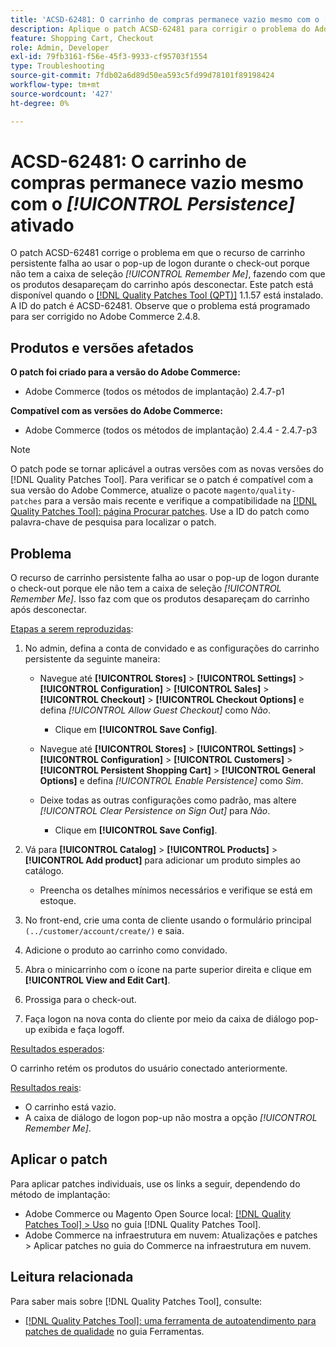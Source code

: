 ```yaml
---
title: 'ACSD-62481: O carrinho de compras permanece vazio mesmo com o [!UICONTROL Persistence] ativado'
description: Aplique o patch ACSD-62481 para corrigir o problema do Adobe Commerce em que o recurso de carrinho persistente falha ao usar o pop-up de logon durante a finalização da compra.
feature: Shopping Cart, Checkout
role: Admin, Developer
exl-id: 79fb3161-f56e-45f3-9933-cf95703f1554
type: Troubleshooting
source-git-commit: 7fdb02a6d89d50ea593c5fd99d78101f89198424
workflow-type: tm+mt
source-wordcount: '427'
ht-degree: 0%

---
```


# ACSD-62481: O carrinho de compras permanece vazio mesmo com o *[!UICONTROL Persistence]* ativado

O patch ACSD-62481 corrige o problema em que o recurso de carrinho persistente falha ao usar o pop-up de logon durante o check-out porque não tem a caixa de seleção *[!UICONTROL Remember Me]*, fazendo com que os produtos desapareçam do carrinho após desconectar. Este patch está disponível quando o [[!DNL Quality Patches Tool (QPT)]](/help/tools/quality-patches-tool/quality-patches-tool-to-self-serve-quality-patches.md) 1.1.57 está instalado. A ID do patch é ACSD-62481. Observe que o problema está programado para ser corrigido no Adobe Commerce 2.4.8.

## Produtos e versões afetados

**O patch foi criado para a versão do Adobe Commerce:**

* Adobe Commerce (todos os métodos de implantação) 2.4.7-p1

**Compatível com as versões do Adobe Commerce:**

* Adobe Commerce (todos os métodos de implantação) 2.4.4 - 2.4.7-p3

>[!NOTE]
>
>O patch pode se tornar aplicável a outras versões com as novas versões do [!DNL Quality Patches Tool]. Para verificar se o patch é compatível com a sua versão do Adobe Commerce, atualize o pacote `magento/quality-patches` para a versão mais recente e verifique a compatibilidade na [[!DNL Quality Patches Tool]: página Procurar patches](https://experienceleague.adobe.com/tools/commerce-quality-patches/index.html). Use a ID do patch como palavra-chave de pesquisa para localizar o patch.

## Problema

O recurso de carrinho persistente falha ao usar o pop-up de logon durante o check-out porque ele não tem a caixa de seleção *[!UICONTROL Remember Me]*. Isso faz com que os produtos desapareçam do carrinho após desconectar.

<u>Etapas a serem reproduzidas</u>:

1. No admin, defina a conta de convidado e as configurações do carrinho persistente da seguinte maneira:

   * Navegue até **[!UICONTROL Stores]** > **[!UICONTROL Settings]** > **[!UICONTROL Configuration]** > **[!UICONTROL Sales]** > **[!UICONTROL Checkout]** > **[!UICONTROL Checkout Options]** e defina *[!UICONTROL Allow Guest Checkout]* como *Não*.

      * Clique em **[!UICONTROL Save Config]**.

   * Navegue até **[!UICONTROL Stores]** > **[!UICONTROL Settings]** > **[!UICONTROL Configuration]** > **[!UICONTROL Customers]** > **[!UICONTROL Persistent Shopping Cart]** > **[!UICONTROL General Options]** e defina *[!UICONTROL Enable Persistence]* como *Sim*.
   * Deixe todas as outras configurações como padrão, mas altere *[!UICONTROL Clear Persistence on Sign Out]* para *Não*.

      * Clique em **[!UICONTROL Save Config]**.

1. Vá para **[!UICONTROL Catalog]** > **[!UICONTROL Products]** > **[!UICONTROL Add product]** para adicionar um produto simples ao catálogo.

   * Preencha os detalhes mínimos necessários e verifique se está em estoque.

1. No front-end, crie uma conta de cliente usando o formulário principal `(../customer/account/create/)` e saia.
1. Adicione o produto ao carrinho como convidado.
1. Abra o minicarrinho com o ícone na parte superior direita e clique em **[!UICONTROL View and Edit Cart]**.
1. Prossiga para o check-out.
1. Faça logon na nova conta do cliente por meio da caixa de diálogo pop-up exibida e faça logoff.

<u>Resultados esperados</u>:

O carrinho retém os produtos do usuário conectado anteriormente.

<u>Resultados reais</u>:

* O carrinho está vazio.
* A caixa de diálogo de logon pop-up não mostra a opção *[!UICONTROL Remember Me]*.

## Aplicar o patch

Para aplicar patches individuais, use os links a seguir, dependendo do método de implantação:

* Adobe Commerce ou Magento Open Source local: [[!DNL Quality Patches Tool] > Uso](/help/tools/quality-patches-tool/usage.md) no guia [!DNL Quality Patches Tool].
* Adobe Commerce na infraestrutura em nuvem: Atualizações e patches > Aplicar patches no guia do Commerce na infraestrutura em nuvem.

## Leitura relacionada

Para saber mais sobre [!DNL Quality Patches Tool], consulte:

* [[!DNL Quality Patches Tool]: uma ferramenta de autoatendimento para patches de qualidade](/help/tools/quality-patches-tool/quality-patches-tool-to-self-serve-quality-patches.md) no guia Ferramentas.
